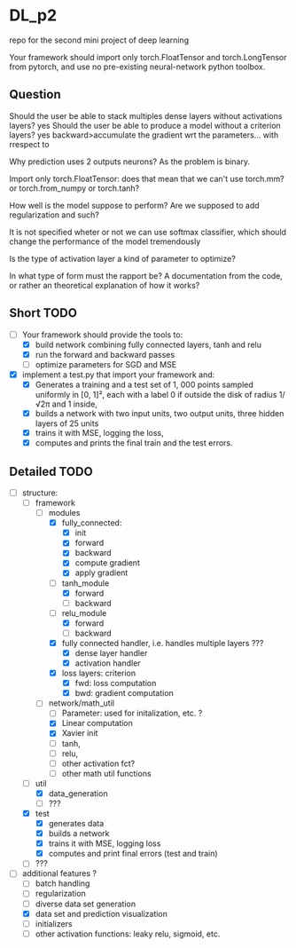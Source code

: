 # DL_p2
repo for the second mini project of deep learning

Your framework should import only torch.FloatTensor and torch.LongTensor from pytorch, and
use no pre-existing neural-network python toolbox.


## Question
Should the user be able to stack multiples dense layers without activations layers? yes
Should the user be able to produce a model without a criterion layers? yes
backward>accumulate the gradient wrt the parameters... with rrespect to

Why prediction uses 2 outputs neurons? As the problem is binary.

Import only torch.FloatTensor: does that mean that we can't use torch.mm? or torch.from_numpy or torch.tanh?

How well is the model suppose to perform? Are we supposed to add regularization and such?

It is not specified wheter or not we can use softmax classifier, which should change the performance of the model tremendously

Is the type of activation layer a kind of parameter to optimize?

In what type of form must the rapport be? A documentation from the code, or rather an theoretical explanation of how it works?

## Short TODO

- [ ] Your framework should provide the tools to:
    - [x] build network combining fully connected layers, tanh and relu
    - [x] run the forward and backward passes
    - [ ] optimize parameters for SGD and MSE
- [x] implement a test.py that import your framework and:
    - [x] Generates a training and a test set of 1, 000 points sampled uniformly in \[0, 1\]², each with a
label 0 if outside the disk of radius 1/√2π and 1 inside,
    - [x] builds a network with two input units, two output units, three hidden layers of 25 units
    - [x] trains it with MSE, logging the loss,
    - [x] computes and prints the final train and the test errors.

## Detailed TODO
- [ ] structure:
    - [ ] framework
        - [ ] modules
            - [x] fully_connected:
                - [x] init
                - [x] forward
                - [X] backward
                - [x] compute gradient
                - [x] apply gradient
            - [ ] tanh_module
                - [x] forward
                - [ ] backward
            - [ ] relu_module
                - [x] forward
                - [ ] backward
            - [x] fully connected handler, i.e. handles multiple layers ???
                - [x] dense layer handler
                - [x] activation handler
            - [x] loss layers: criterion
                - [x] fwd: loss computation
                - [x] bwd: gradient computation
        - [ ] network/math_util
            - [ ] Parameter: used for initalization, etc. ?
            - [x] Linear computation
            - [x] Xavier init
            - [ ] tanh,
            - [ ] relu,
            - [ ] other activation fct?
            - [ ] other math util functions
    - [ ] util
        - [x] data_generation
        - [ ] ???
    - [x] test
        - [x] generates data
        - [x] builds a network
        - [x] trains it with MSE, logging loss
        - [x] computes and print final errors (test and train)
    - [ ] ???
- [ ] additional features ?
    - [ ] batch handling
    - [ ] regularization
    - [ ] diverse data set generation
    - [x] data set and prediction visualization
    - [ ] initializers
    - [ ] other activation functions: leaky relu, sigmoid, etc.